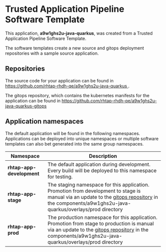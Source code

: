 # Trusted Application Pipeline Software Template

This application, **a9w1ghs2u-java-quarkus**, was created from a Trusted Application Pipeline Software Template.

The software templates create a new source and gitops deployment repositories with a sample source application. 

## Repositories

The source code for your application can be found in [https://github.com/rhtap-rhdh-qe/a9w1ghs2u-java-quarkus ](https://github.com/rhtap-rhdh-qe/a9w1ghs2u-java-quarkus ).
 
The gitops repository, which contains the kubernetes manifests for the application can be found in 
[https://github.com/rhtap-rhdh-qe/a9w1ghs2u-java-quarkus-gitops ](https://github.com/rhtap-rhdh-qe/a9w1ghs2u-java-quarkus-gitops ) 

## Application namespaces 

The default application will be found in the following namespaces. Applications can be deployed into unique namespaces or multiple software templates can also bet generated into the same group namespaces.  

|  Namespace   |  Description   |  
| -------- | -------- |   
| **rhtap-app-development** | The default application during development. Every build will be deployed to this namespace for testing. | 
| **rhtap-app-stage** | The staging namespace for this application. Promotion from development to stage is manual via an update to the [gitops repository](https://github.com/rhtap-rhdh-qe/a9w1ghs2u-java-quarkus-gitops ) in the components/a9w1ghs2u-java-quarkus/overlays/prod directory |  
| **rhtap-app-prod** | The production namespace for this application. Promotion from stage to production is manual via an update to the [gitops repository](https://github.com/rhtap-rhdh-qe/a9w1ghs2u-java-quarkus-gitops ) in the components/a9w1ghs2u-java-quarkus/overlays/prod directory | 